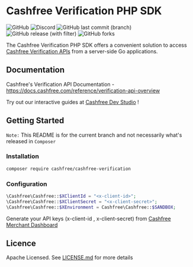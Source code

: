 # Cashfree Verification PHP SDK
![GitHub](https://img.shields.io/github/license/cashfree/cashfree-verification-sdk-php) ![Discord](https://img.shields.io/discord/931125665669972018?label=discord) ![GitHub last commit (branch)](https://img.shields.io/github/last-commit/cashfree/cashfree-verification-sdk-php/master) ![GitHub release (with filter)](https://img.shields.io/github/v/release/cashfree/cashfree-verification-sdk-php?label=latest) ![GitHub forks](https://img.shields.io/github/forks/cashfree/cashfree-verification-sdk-php)

The Cashfree Verification PHP SDK offers a convenient solution to access [Cashfree Verification APIs](https://docs.cashfree.com/reference/verification-api-overview) from a server-side Go  applications. 



## Documentation

Cashfree's Verification API Documentation - https://docs.cashfree.com/reference/verification-api-overview

Try out our interactive guides at [Cashfree Dev Studio](https://www.cashfree.com/devstudio) !

## Getting Started

`Note:` This README is for the current branch and not necessarily what's released in `Composer`

### Installation
```bash
composer require cashfree/cashfree-verification
```
### Configuration

```php
\Cashfree\Cashfree::$XClientId = "<x-client-id>";
\Cashfree\Cashfree::$XClientSecret = "<x-client-secret>";
\Cashfree\Cashfree::$XEnvironment = Cashfree\Cashfree::$SANDBOX;
```

Generate your API keys (x-client-id , x-client-secret) from [Cashfree Merchant Dashboard](https://merchant.cashfree.com/merchants/login)

## Licence

Apache Licensed. See [LICENSE.md](LICENSE.md) for more details
